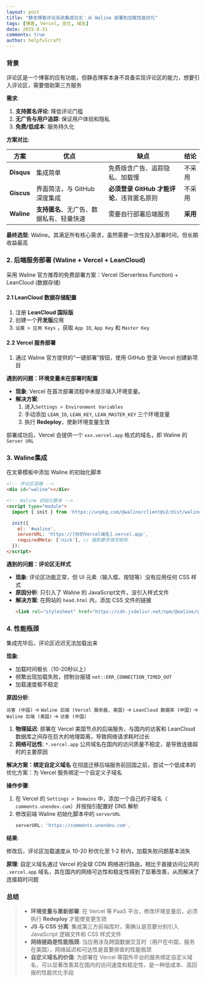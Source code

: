 ```yaml
---
layout: post
title: "静态博客评论系统集成日志：从 Waline 部署到加载性能优化"
tags: [博客, Vercel, 优化, 域名]
date: 2025-8-31
comments: true
author: helpfulcraft
---
```


### 背景

评论区是一个博客的应有功能，但静态博客本身不具备实现评论区的能力，想要引入评论区，需要借助第三方服务

**需求**:
1.  **支持匿名评论**: 降低评论门槛
2.  **无广告与用户追踪**: 保证用户体验和隐私
3.  **免费/低成本**: 服务持久化

**方案对比**:

| 方案               | 优点                                         | 缺点                                               | 结论     |
| ------------------ | -------------------------------------------- | -------------------------------------------------- | -------- |
| **Disqus** | 集成简单                                     | 免费版含广告、追踪隐私、加载慢                       | 不采用   |
| **Giscus** | 界面简洁，与 GitHub 深度集成                 | **必须登录 GitHub 才能评论**，违背匿名原则         | 不采用   |
| **Waline**    | **支持匿名**、无广告、数据私有、轻量快速 | 需要自行部署后端服务                               | **采用** |

**最终选型**: Waline。其满足所有核心需求，虽然需要一次性投入部署时间，但长期收益最高

### 2. 后端服务部署 (Waline + Vercel + LeanCloud)

采用 Waline 官方推荐的免费部署方案：Vercel (Serverless Function) + LeanCloud (数据存储)

#### 2.1 LeanCloud 数据存储配置

1.  注册 **LeanCloud 国际版**
2.  创建一个**开发版**应用
3.   `设置 > 应用 Keys` ，获取 `App ID`, `App Key` 和 `Master Key`

#### 2.2 Vercel 服务部署
1.  通过 Waline 官方提供的“一键部署”按钮，使用 GitHub 登录 Vercel 创建新项目

**遇到的问题：环境变量未在部署时配置**
*   **现象**: Vercel 在首次部署流程中未提示输入环境变量。
*   **解决方案**:
    1.  进入`Settings > Environment Variables`
    2.  手动添加 `LEAN_ID`, `LEAN_KEY`, `LEAN_MASTER_KEY` 三个环境变量
    3.  执行 **Redeploy**，使新环境变量生效

部署成功后，Vercel 会提供一个 `xxx.vercel.app` 格式的域名，即 Waline 的 `Server URL`

### 3. Waline集成

在文章模板中添加 Waline 的初始化脚本

```html
<!-- 评论区容器 -->
<div id="waline"></div>

<!-- Waline 初始化脚本 -->
<script type="module">
  import { init } from 'https://unpkg.com/@waline/client@v2/dist/waline.mjs';

  init({
    el: '#waline',
    serverURL: 'https://[你的Vercel域名].vercel.app',
    requiredMeta: ['nick'], // 强制要求填写昵称
  });
</script>
```

**遇到的问题：评论区无样式**
*   **现象**: 评论区功能正常，但 UI 元素（输入框、按钮等）没有应用任何 CSS 样式
*   **原因分析**: 只引入了 Waline 的 JavaScript文件，没引入样式文件
*   **解决方案**: 在网站的 `head.html` 内，添加 CSS 文件的链接
    ```html
    <link rel="stylesheet" href="https://cdn.jsdelivr.net/npm/@waline/client@v2/dist/waline.css" />
    ```

### 4. 性能瓶颈

集成完毕后，评论区迟迟无法加载出来

**现象**:
*   加载时间极长（10-20秒以上）
*   频繁出现加载失败，控制台报错 `net::ERR_CONNECTION_TIMED_OUT`
*   加载速度极不稳定

**原因分析**:

`访客 (中国)` -> `Waline 后端 (Vercel 服务器, 美国)` -> `LeanCloud 数据库 (中国)` -> `Waline 后端 (美国)` -> `访客 (中国)`

1.  **物理延迟**: 部署在 Vercel 美国节点的后端服务，与国内的访客和 LeanCloud 数据库之间存在巨大的地理距离，导致网络请求耗时过长
2.  **网络可达性**: `*.vercel.app` 公共域名在国内的访问质量不稳定，是导致连接超时的主要原因

**解决方案：绑定自定义域名**
在彻底迁移后端服务前回国之前，尝试一个低成本的优化方案：为 Vercel 服务绑定一个自定义子域名

**操作步骤**:
1.  在 Vercel 的 `Settings > Domains` 中，添加一个自己的子域名（ `comments.unendev.com`）并按指引配置好 DNS 解析
2.  修改前端 Waline 初始化脚本中的 `serverURL`
    ```javascript
    serverURL: 'https://comments.unendev.com',
    ```

**结果**:

修改后，评论区加载速度从 10-20 秒优化至 1-2 秒内，加载失败问题基本消失

**原理**: 自定义域名通过 Vercel 的全球 CDN 网络进行路由，相比于直接访问公共的 `.vercel.app` 域名，其在国内的网络可达性和稳定性得到了显著改善，从而解决了连接超时问题

### 总结

> *   **环境变量与重新部署**: 在 Vercel 等 PaaS 平台，修改环境变量后，必须执行 **Redeploy** 才能使变更生效
> *   **JS 与 CSS 分离**: 集成第三方前端库时，需确认是否要分别引入 JavaScript 逻辑文件和 CSS 样式文件
> *   **网络链路是性能瓶颈**: 当应用涉及跨国数据交互时（用户在中国，服务在美国），网络延迟和可达性是首要排查的性能瓶颈
> *   **自定义域名的价值**: 为部署在 Vercel 等国外平台的服务绑定自定义域名，可以显著改善其在国内的访问速度和稳定性，是一种低成本、高回报的性能优化手段